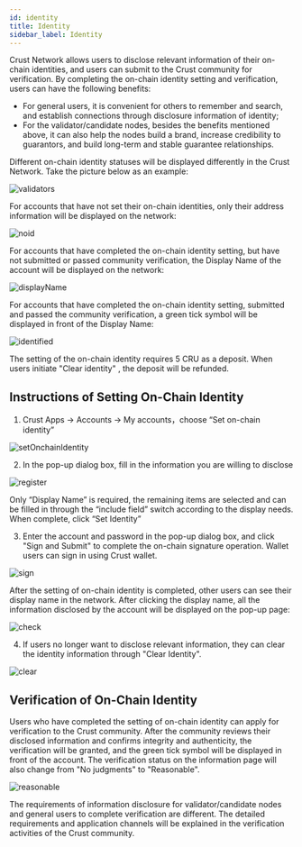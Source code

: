 ```yaml
---
id: identity
title: Identity
sidebar_label: Identity
---
```


Crust Network allows users to disclose relevant information of their on-chain identities, and users can submit to the Crust community for verification. By completing the on-chain identity setting and verification, users can have the following benefits:

* For general users, it is convenient for others to remember and search, and establish connections through disclosure information of identity;
* For the validator/candidate nodes, besides the benefits mentioned above, it can also help the nodes build a brand, increase credibility to guarantors, and build long-term and stable guarantee relationships.

Different on-chain identity statuses will be displayed differently in the Crust Network. Take the picture below as an example:

![validators](assets/identity/validators.png)

For accounts that have not set their on-chain identities, only their address information will be displayed on the network:

![noid](assets/identity/noid.png)

For accounts that have completed the on-chain identity setting, but have not submitted or passed community verification, the Display Name of the account will be displayed on the network:

![displayName](assets/identity/displayName.png)

For accounts that have completed the on-chain identity setting, submitted and passed the community verification, a green tick symbol will be displayed in front of the Display Name:

![identified](assets/identity/identified.png)

The setting of the on-chain identity requires 5 CRU as a deposit. When users initiate "Clear identity" , the deposit will be refunded.

## Instructions of Setting On-Chain Identity

1. Crust Apps → Accounts → My accounts，choose “Set on-chain identity”

![setOnchainIdentity](assets/identity/setOnchainIdentity.png)

2. In the pop-up dialog box, fill in the information you are willing to disclose

![register](assets/identity/register.png)

Only “Display Name” is required, the remaining items are selected and can be filled in through the “include field” switch according to the display needs. When complete, click “Set Identity”

3. Enter the account and password in the pop-up dialog box, and click "Sign and Submit" to complete the on-chain signature operation. Wallet users can sign in using Crust wallet.

![sign](assets/identity/sign.png)

After the setting of on-chain identity is completed, other users can see their display name in the network. After clicking the display name, all the information disclosed by the account will be displayed on the pop-up page:

![check](assets/identity/check.png)

4. If users no longer want to disclose relevant information, they can clear the identity information through "Clear Identity".

![clear](assets/identity/clear.png)

## Verification of On-Chain Identity

Users who have completed the setting of on-chain identity can apply for verification to the Crust community. After the community reviews their disclosed information and confirms integrity and authenticity, the verification will be granted, and the green tick symbol will be displayed in front of the account. The verification status on the information page will also change from "No judgments" to "Reasonable".

![reasonable](assets/identity/reasonable.png)

The requirements of information disclosure for validator/candidate nodes and general users to  complete verification are different. The detailed requirements and application channels will be explained in the verification activities of the Crust community.
